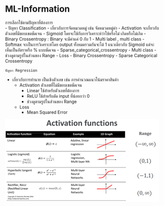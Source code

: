 # ML-Information

<detail>
    <summary>การเลือกใช้ตามปัญหาที่ต้องการ</summary>
     - ปัญหา Classification 
        - เกี่ยวกับการจัดหมวดหมู่ เช่น จัดหมวดหมู่คำ
        - Activation จะเกี่ยวกับตัวเลขที่มีขอบเขตชัดเจน
            - Sigmoid โดยจะใช้กับการวิเคราะห์ว่าใช้หรือไม่ เกิดหรือไม่เกิด
            - Binary Crossentropy : Binary จะมีค่าแค่ 0 กับ 1
            - Multi label , multi class
            - Softmax จะเป็นการวิเคราะห์โดย output ทั้งหมดรวมกันจะได้ 1 แนวเดียวกับ Sigmoid แต่จะเห็นเป็นอัตราหรือ % แบบชัดเจน
            - Sparse_categorical_crossentropy
            - Multi class
            - ช่วงดูตามรูปในส่วนของ Range
        - Loss
            - Binary Crossentropy
            - Sparse Categorical Crossentropy
     
    ปัญหา Regression 
 - เกี่ยวกับการทำนาย เป็นเชิงตัวเลข เช่น การคำนวณแนวโน้มราคาสินค้า
   - Activation ตัวเลขที่ไม่มีขอบเขตชัดเจน
     - Linear ใช้สำหรับตัวเลขที่ต้องการ
     - ReLU ใช้สำหรับตัด input ที่น้อยกว่า 0
     - ช่วงดูตามรูปในส่วนของ Range
   - Loss
     - Mean Squared Error

 ![Alt text](image/image.png)
</detail>
  